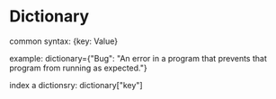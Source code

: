 # Dictionary

common syntax: {key: Value}

example: dictionary={"Bug": "An error in a program that prevents that program from running as expected."}

index a dictionsry: dictionary["key"]
